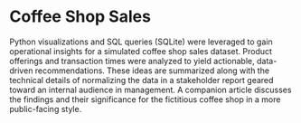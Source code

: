 # Coffee Shop Sales
Python visualizations and SQL queries (SQLite) were leveraged to gain operational insights for a simulated coffee shop sales dataset. Product offerings and transaction times were analyzed to yield actionable, data-driven recommendations. These ideas are summarized along with the technical details of normalizing the data in a stakeholder report geared toward an internal audience in management. A companion article discusses the findings and their significance for the fictitious coffee shop in a more public-facing style.
